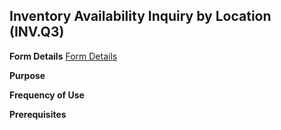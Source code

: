 ## Inventory Availability Inquiry by Location (INV.Q3)
<PageHeader />

**Form Details**
[Form Details](../INV-Q3-1/README.md)

**Purpose**

**Frequency of Use**

**Prerequisites**

<badge text= "Version 8.10.57 " vertical="middle" />

<PageFooter />
